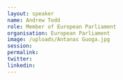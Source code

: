 ```yaml
---
layout: speaker
name: Andrew Todd
role: Member of European Parliament
organisation: European Parliament
image: /uploads/Antanas Guoga.jpg
session:
permalink:
twitter:
linkedin:
---
```

